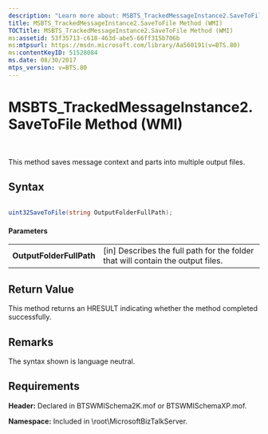 ```yaml
---
description: "Learn more about: MSBTS_TrackedMessageInstance2.SaveToFile Method (WMI)"
title: MSBTS_TrackedMessageInstance2.SaveToFile Method (WMI)
TOCTitle: MSBTS_TrackedMessageInstance2.SaveToFile Method (WMI)
ms:assetid: 53f35713-c618-463d-abe5-66ff315b706b
ms:mtpsurl: https://msdn.microsoft.com/library/Aa560191(v=BTS.80)
ms:contentKeyID: 51528084
ms.date: 08/30/2017
mtps_version: v=BTS.80
---
```


# MSBTS\_TrackedMessageInstance2.SaveToFile Method (WMI)

 

This method saves message context and parts into multiple output files.

## Syntax

```C#
  
uint32SaveToFile(string OutputFolderFullPath);  
```

#### Parameters

<table>
<tbody>
<tr class="odd">
<td><strong>OutputFolderFullPath</strong></td>
<td>[in] Describes the full path for the folder that will contain the output files.</td>
</tr>
</tbody>
</table>


## Return Value

This method returns an HRESULT indicating whether the method completed successfully.

## Remarks

The syntax shown is language neutral.

## Requirements

**Header:** Declared in BTSWMISchema2K.mof or BTSWMISchemaXP.mof.

**Namespace:** Included in \\root\\MicrosoftBizTalkServer.

